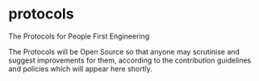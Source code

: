 # protocols
The Protocols for People First Engineering

The Protocols will be Open Source so that anyone may scrutinise and suggest improvements for them, according to the contribution guidelines and policies which will appear here shortly.
